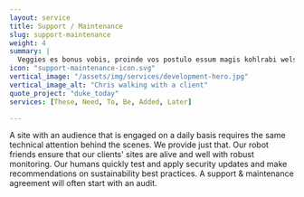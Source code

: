 ```yaml
---
layout: service
title: Support / Maintenance
slug: support-maintenance
weight: 4
summary: |
  Veggies es bonus vobis, proinde vos postulo essum magis kohlrabi welsh onion daikon amaranth tatsoi tomatillo melon azuki bean garlic.
icon: "support-maintenance-icon.svg"
vertical_image: "/assets/img/services/development-hero.jpg"
vertical_image_alt: "Chris walking with a client"
quote_project: "duke_today"
services: [These, Need, To, Be, Added, Later]

---
```


A site with an audience that is engaged on a daily basis requires the same technical attention behind the scenes. We provide just that. Our robot friends ensure that our clients' sites are alive and well with robust monitoring. Our humans quickly test and apply security updates and make recommendations on sustainability best practices. A support & maintenance agreement will often start with an audit.
